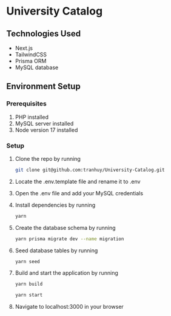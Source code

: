 # University Catalog

## Technologies Used
- Next.js
- TailwindCSS
- Prisma ORM
- MySQL database

## Environment Setup

### __Prerequisites__
1) PHP installed
2) MySQL server installed
3) Node version 17 installed

 ### __Setup__
1) Clone the repo by running 
    ``` sh
    git clone git@github.com:tranhuy/University-Catalog.git
    ```
2) Locate the .env.template file and rename it to .env

3) Open the .env file and add your MySQL credentials

4) Install dependencies by running
    ``` sh
    yarn
    ```
5) Create the database schema by running
    ``` sh
    yarn prisma migrate dev --name migration
    ```
5) Seed database tables by running
    ``` sh
    yarn seed
    ```
6) Build and start the application by running
    ``` sh
    yarn build
    ```
    ``` sh
    yarn start
    ```
7) Navigate to localhost:3000 in your browser